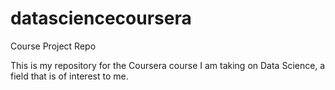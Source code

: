 datasciencecoursera
===================

Course Project Repo

This is my repository for the Coursera course I am taking on Data Science, a field that is of interest to me.
